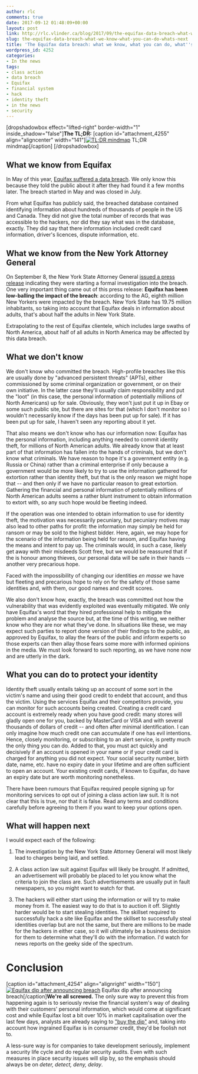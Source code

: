 ```yaml
---
author: rlc
comments: true
date: 2017-09-12 01:48:09+00:00
layout: post
link: http://rlc.vlinder.ca/blog/2017/09/the-equifax-data-breach-what-we-know-what-you-can-do-whats-next/
slug: the-equifax-data-breach-what-we-know-what-you-can-do-whats-next
title: 'The Equifax data breach: what we know, what you can do, what''s next'
wordpress_id: 4252
categories:
- In the news
tags:
- class action
- data breach
- Equifax
- financial system
- hack
- identity theft
- in the news
- security
---
```


[dropshadowbox effect="lifted-right" border-width="1" inside_shadow="false"]**The TL;DR:**
[caption id="attachment_4255" align="aligncenter" width="141"][![TL;DR mindmap](http://rlc.vlinder.ca/wp-content/uploads/2017/09/img_7368-141x300.jpg)](http://rlc.vlinder.ca/wp-content/uploads/2017/09/img_7368.jpg) TL;DR mindmap[/caption]
[/dropshadowbox]
<!-- more -->


## What we know from Equifax


In May of this year, [Equifax suffered a data breach](https://www.equifaxsecurity2017.com/consumer-notice/). We only know this because they told the public about it after they had found it a few months later. The breach started in May and was closed in July.

From what Equifax has publicly said, the breached database contained identifying information about hundreds of thousands of people in the US and Canada. They did not give the total number of records that was accessible to the hackers, nor did they say what was in the database, exactly. They did say that there information included credit card information, driver's licences, dispute information, etc.


## What we know from the New York Attorney General


On September 8, the New York State Attorney General [issued a press release](https://ag.ny.gov/press-release/ag-schneiderman-launches-formal-investigation-equifax-breach-issues-consumer-alert) indicating they were starting a formal investigation into the breach. One very important thing came out of this press release: **Equifax has been low-balling the impact of the breach**: according to the AG, eighth million New Yorkers were impacted by the breach. New York State has 19.75 million inhabitants, so taking into account that Equifax deals in information about adults, that's about half the adults in New York State.

Extrapolating to the rest of Equifax clientele, which includes large swaths of North America, about half of all adults in North America may be affected by this data breach.


## What we don't know


We don't know who committed the breach. High-profile breaches like this are usually done by "advanced persistent threats" (APTs), either commissioned by some criminal organization or government, or on their own initiative. In the latter case they'll usually claim responsibility and put the "loot" (in this case, the personal information of potentially millions of North Americans) up for sale. Obviously, they won't just put it up in Ebay or some such public site, but there are sites for that (which I don't monitor so I wouldn't necessarily know if the days has been put up for sale). If it has been put up for sale, I haven't seen any reporting about it yet.

That also means we don't know who has our information now: Equifax has the personal information, including anything needed to commit identity theft, for millions of North American adults. We already know that at least part of that information has fallen into the hands of criminals, but we don't know what criminals. We have reason to hope it's a government entity (e.g. Russia or China) rather than a criminal enterprise if only because a government would be more likely to try to use the information gathered for extortion rather than identity theft, but that is the only reason we might hope that -- and then only if we have no particular reason to great extortion. Gathering the financial and personal information of potentially millions of North American adults seems a rather blunt instrument to obtain information to extort with, so any such hope would be fleeting indeed.

If the operation was one intended to obtain information to use for identity theft, the motivation was necessarily pecuniary, but pecuniary motives may also lead to other paths for profit: the information may simply be held for ransom or may be sold to the highest bidder. Here, again, we may hope for the scenario of the information being held for ransom, and Equifax having the means and intent to pay up. The criminals would, in such a case, likely get away with their misdeeds Scott free, but we would be reassured that if the is honour among thieves, our personal data will be safe in their hands -- another very precarious hope.

Faced with the impossibility of changing our identities _en masse_ we have but fleeting and precarious hope to rely on for the safety of those same identities and, with them, our good names and credit scores.

We also don't know how, exactly, the breach was committed not how the vulnerability that was evidently exploited was eventually mitigated. We only have Equifax's word that they hired professional help to mitigate the problem and analyse the source but, at the time of this writing, we neither know who they are nor what they've done. In situations like these, we may expect such parties to report done version of their findings to the public, as approved by Equifax, to allay the fears of the public and inform experts so those experts can then allay those fears some more with informed opinions in the media. We must look forward to such reporting, as we have none now and are utterly in the dark.


## What you can do to protect your identity


Identity theft usually entails taking up an account of some sort in the victim's name and using their good credit to endebt that account, and thus the victim. Using the services Equifax and their competitors provide, you can monitor for such accounts being created. Creating a credit card account is extremely ready when you have good credit: many stores will gladly open one for you, backed by MasterCard or VISA and with several thousands of dollars of credit -- and often after minimal identification. I can only imagine how much credit one can accumulate if one has evil intentions. Hence, closely monitoring, or subscribing to an alert service, is pretty much the only thing you can do. Added to that, you must act quickly and decisively if an account is opened in your name or if your credit card is charged for anything you did not expect. Your social security number, birth date, name, etc. have no expiry date in your lifetime and are often sufficient to open an account. Your existing credit cards, if known to Equifax, do have an expiry date but are worth monitoring nonetheless.

There have been rumours that Equifax required people signing up for monitoring services to opt out of joining a class action law suit. It is not clear that this is true, nor that it is false. Read any terms and conditions carefully before agreeing to them if you want to keep your options open.


## What will happen next


I would expect each of the following:



	
  1. The investigation by the New York State Attorney General will most likely lead to charges being laid, and settled.

	
  2. A class action law suit against Equifax will likely be brought. If admitted, an advertisement will probably be placed to let you know what the criteria to join the class are. Such advertisements are usually put in fault newspapers, so you might want to watch for that.

	
  3. The hackers will either start using the information or will try to make money from it. The easiest way to do that is to auction it off. Slightly harder would be to start stealing identities. The skillset required to successfully hack a site like Equifax and the skillset to successfully steal identities overlap but are not the same, but there are millions to be made for the hackers in either case, so it will ultimately be a business decision for them to determine what they'll do with the information. I'd watch for news reports on the geeky side of the spectrum.




# Conclusion


[caption id="attachment_4254" align="alignright" width="150"][![Equifax dip after announcing breach](http://rlc.vlinder.ca/wp-content/uploads/2017/09/img_7371-150x150.jpg)](http://rlc.vlinder.ca/wp-content/uploads/2017/09/img_7371.jpg) Equifax dip after announcing breach[/caption]**We're all screwed.** The only sure way to prevent this from happening again is to seriously revise the financial system's way of dealing with their customers' personal information, which would come at significant cost and while Equifax lost a bit over 10% in market capitalisation over the last few days, analysts are already saying to ["buy the dip"](http://www.seekingalpha.com/news/3294739) and, taking into account how ingrained Equifax is in consumer credit, they'd be foolish not to.

A less-sure way is for companies to take development seriously, implement a security life cycle and do regular security audits. Even with such measures in place security issues will slip by, so the emphasis should always be on _deter, detect, deny, delay_.
